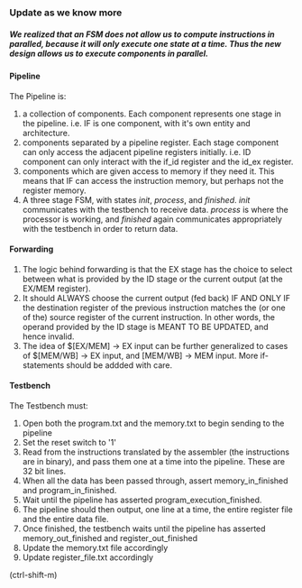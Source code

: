 ### Update as we know more

##### We realized that an FSM does not allow us to compute instructions in paralled, because it will only execute one state at a time. Thus the new design allows us to execute components in parallel.

#### Pipeline
The Pipeline is:
  1. a collection of components. Each component represents one stage in the pipeline. i.e. IF is one component, with it's own entity and architecture.
  2. components separated by a pipeline register. Each stage component can only access the adjacent pipeline registers initially. i.e. ID component can only interact with the if_id register and the id_ex register.
  3. components which are given access to memory if they need it. This means that IF can access the instruction memory, but perhaps not the register memory.
  4. A three stage FSM, with states _init_, _process_, and _finished_. _init_ communicates with the testbench to receive data. _process_ is where the processor is working, and _finished_ again communicates appropriately with the testbench in order to return data.
#### Forwarding
  1. The logic behind forwarding is that the EX stage has the choice to select between what is provided by the ID stage or the current output (at the EX/MEM register).
  2. It should ALWAYS choose the current output (fed back) IF  AND ONLY IF the destination register of the previous instruction matches the (or one of the) source register of the current instruction. In other words, the operand provided by the ID stage is MEANT TO BE UPDATED, and hence invalid.
  3. The idea of $[EX/MEM] -> EX input can be further generalized to cases of $[MEM/WB] -> EX input, and [MEM/WB] -> MEM input. More if-statements should be addded with care.
#### Testbench
The Testbench must:
  1. Open both the program.txt and the memory.txt to begin sending to the pipeline
  2. Set the reset switch to '1'
  3. Read from the instructions translated by the assembler (the instructions are in binary), and pass them one at a time into the pipeline. These are 32 bit lines.
  4. When all the data has been passed through, assert memory_in_finished and program_in_finished.
  4. Wait until the pipeline has asserted program_execution_finished.
  5. The pipeline should then output, one line at a time, the entire register file and the entire data file.
  6. Once finished, the testbench waits until the pipeline has asserted  memory_out_finished and register_out_finished
  7. Update the memory.txt file accordingly
  8. Update register_file.txt accordingly

(ctrl-shift-m)
